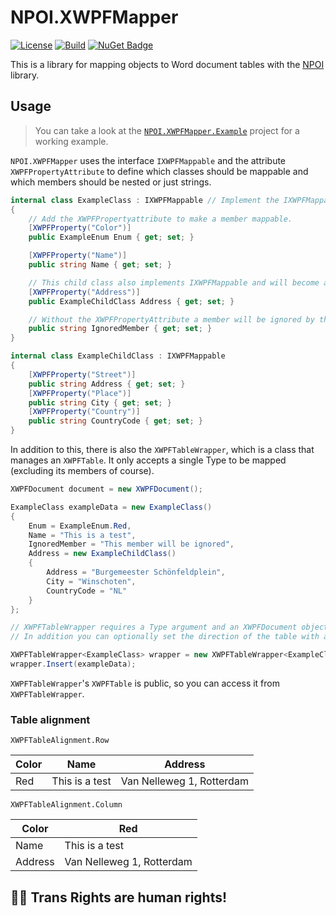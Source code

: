 ﻿# NPOI.XWPFMapper

[![License](https://img.shields.io/badge/License-Apache_2.0-blue.svg)](https://opensource.org/licenses/Apache-2.0)
[![Build](https://github.com/Zt-freak/NPOI.XWPFMapper/actions/workflows/dotnet.yml/badge.svg)](https://github.com/Zt-freak/NPOI.XWPFMapper/actions/workflows/dotnet.yml)
[![NuGet Badge](https://buildstats.info/nuget/Apodemus.NPOI.XWPFMapper)](https://www.nuget.org/packages/Apodemus.NPOI.XWPFMapper)

This is a library for mapping objects to Word document tables with the [NPOI](https://github.com/nissl-lab/npoi) library.

## Usage

> You can take a look at the [`NPOI.XWPFMapper.Example`](https://github.com/Zt-freak/NPOI.XWPFMapper.Example) project for a working example.

`NPOI.XWPFMapper` uses the interface `IXWPFMappable` and the attribute `XWPFPropertyAttribute` to define which classes should be mappable and which members should be nested or just strings.

```csharp
internal class ExampleClass : IXWPFMappable // Implement the IXWPFMappable interface to make a class mappable
{
    // Add the XWPFPropertyattribute to make a member mappable.
    [XWPFProperty("Color")] 
    public ExampleEnum Enum { get; set; }

    [XWPFProperty("Name")]
    public string Name { get; set; }

    // This child class also implements IXWPFMappable and will become a nested table.
    [XWPFProperty("Address")]
    public ExampleChildClass Address { get; set; }

    // Without the XWPFPropertyAttribute a member will be ignored by the mapping.
    public string IgnoredMember { get; set; }
}

internal class ExampleChildClass : IXWPFMappable
{
    [XWPFProperty("Street")]
    public string Address { get; set; }
    [XWPFProperty("Place")]
    public string City { get; set; }
    [XWPFProperty("Country")]
    public string CountryCode { get; set; }
}
```

In addition to this, there is also the `XWPFTableWrapper`, which is a class that manages an `XWPFTable`. It only accepts a single Type to be mapped (excluding its members of course).

```csharp
XWPFDocument document = new XWPFDocument();

ExampleClass exampleData = new ExampleClass()
{
    Enum = ExampleEnum.Red,
    Name = "This is a test",
    IgnoredMember = "This member will be ignored",
    Address = new ExampleChildClass()
    {
        Address = "Burgemeester Schönfeldplein",
        City = "Winschoten",
        CountryCode = "NL"
    }
};

// XWPFTableWrapper requires a Type argument and an XWPFDocument object to work
// In addition you can optionally set the direction of the table with an enum XWPFTableAlignment (default is Row)

XWPFTableWrapper<ExampleClass> wrapper = new XWPFTableWrapper<ExampleClass>(document, XWPFTableAlignment.Column);
wrapper.Insert(exampleData);

```

`XWPFTableWrapper`'s `XWPFTable` is public, so you can access it from `XWPFTableWrapper`.

### Table alignment

`XWPFTableAlignment.Row`

| Color | Name           | Address                   |
|-------|----------------|---------------------------|
| Red   | This is a test | Van Nelleweg 1, Rotterdam |

`XWPFTableAlignment.Column`

| Color   | Red                       |
|---------|---------------------------|
| Name    | This is a test            |
| Address | Van Nelleweg 1, Rotterdam |

## 🏳️‍⚧️ Trans Rights are human rights!

